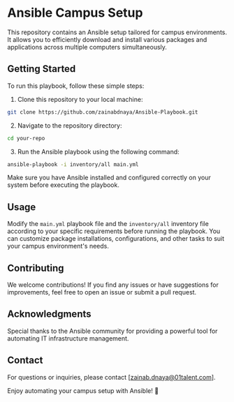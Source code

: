 # Ansible Campus Setup

This repository contains an Ansible setup tailored for campus environments. It allows you to efficiently download and install various packages and applications across multiple computers simultaneously.

## Getting Started

To run this playbook, follow these simple steps:

1. Clone this repository to your local machine:

```bash
git clone https://github.com/zainabdnaya/Ansible-Playbook.git
```

2. Navigate to the repository directory:

```bash
cd your-repo
```

3. Run the Ansible playbook using the following command:

```bash
ansible-playbook -i inventory/all main.yml
```

Make sure you have Ansible installed and configured correctly on your system before executing the playbook.

## Usage

Modify the `main.yml` playbook file and the `inventory/all` inventory file according to your specific requirements before running the playbook. You can customize package installations, configurations, and other tasks to suit your campus environment's needs.

## Contributing

We welcome contributions! If you find any issues or have suggestions for improvements, feel free to open an issue or submit a pull request.

## Acknowledgments

Special thanks to the Ansible community for providing a powerful tool for automating IT infrastructure management.

## Contact

For questions or inquiries, please contact [zainab.dnaya@01talent.com].

Enjoy automating your campus setup with Ansible! 🚀
